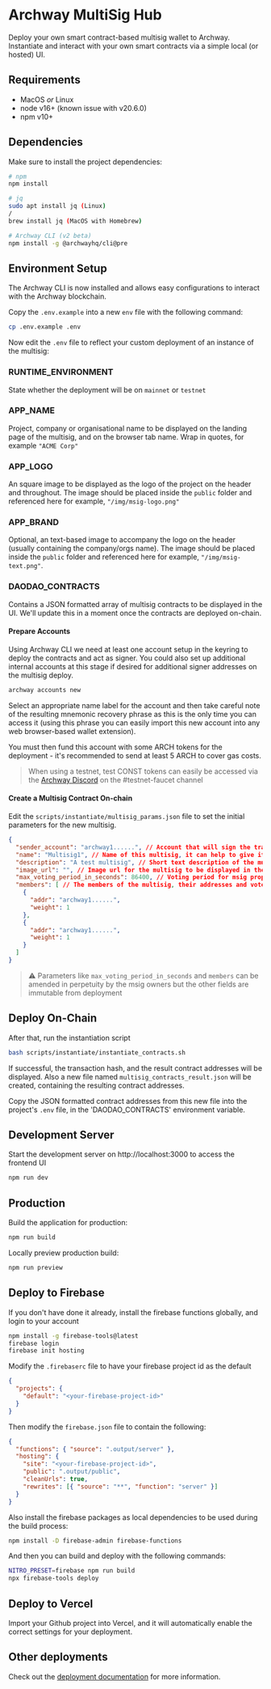 # Archway MultiSig Hub

Deploy your own smart contract-based multisig wallet to Archway. Instantiate and interact with your own smart contracts via a simple local (or hosted) UI.

## Requirements

- MacOS _or_ Linux
- node v16+ (known issue with v20.6.0)
- npm v10+

## Dependencies

Make sure to install the project dependencies:

```bash
# npm
npm install

# jq
sudo apt install jq (Linux)
/
brew install jq (MacOS with Homebrew)

# Archway CLI (v2 beta)
npm install -g @archwayhq/cli@pre
```

## Environment Setup

The Archway CLI is now installed and allows easy configurations to interact with the Archway blockchain.

Copy the `.env.example` into a new `env` file with the following command:

```bash
cp .env.example .env
```

Now edit the `.env` file to reflect your custom deployment of an instance of the multisig:

### RUNTIME_ENVIRONMENT
State whether the deployment will be on `mainnet` or `testnet`

### APP_NAME
Project, company or organisational name to be displayed on the landing page of the multisig, and on the browser tab name. Wrap in quotes, for example `"ACME Corp"`

### APP_LOGO
An square image to be displayed as the logo of the project on the header and throughout. The image should be placed inside the `public` folder and referenced here for example, `"/img/msig-logo.png"`

### APP_BRAND
Optional, an text-based image to accompany the logo on the header (usually containing the company/orgs name). The image should be placed inside the `public` folder and referenced here for example, `"/img/msig-text.png"`.

### DAODAO_CONTRACTS

Contains a JSON formatted array of multisig contracts to be displayed in the UI. We'll update this in a moment once the contracts are deployed on-chain.

#### Prepare Accounts

Using Archway CLI we need at least one account setup in the keyring to deploy the contracts and act as signer. You could also set up additional internal accounts at this stage if desired for additional signer addresses on the multisig deploy.

```bash
archway accounts new
```

Select an appropriate name label for the account and then take careful note of the resulting mnemonic recovery phrase as this is the only time you can access it (using this phrase you can easily import this new account into any web browser-based wallet extension).

You must then fund this account with some ARCH tokens for the deployment - it's recommended to send at least 5 ARCH to cover gas costs.

> When using a testnet, test CONST tokens can easily be accessed via the [Archway Discord](https://discord.gg/archwayhq) on the #testnet-faucet channel

#### Create a Multisig Contract On-chain

Edit the `scripts/instantiate/multisig_params.json` file to set the initial parameters for the new multisig.

  ```json
  {
    "sender_account": "archway1......", // Account that will sign the transaction, it must be an existing funded account in the Archway CLI keystore
    "name": "Multisig1", // Name of this multisig, it can help to give it an appropriate label if you plan to deploy multiple msigs within this project
    "description": "A test multisig", // Short text description of the multisig for reference
    "image_url": "", // Image url for the multisig to be displayed in the UI
    "max_voting_period_in_seconds": 86400, // Voting period for msig proposals, expressed in seconds
    "members": [ // The members of the multisig, their addresses and vote weight. Vote weight must be expressed in integers. Any number of addresses can be added here, but there must be at least 2 to begin with.
      {
        "addr": "archway1......",
        "weight": 1
      },
      {
        "addr": "archway1......",
        "weight": 1
      }
    ]
  }
```

> ⚠️ Parameters like `max_voting_period_in_seconds` and `members` can be amended in perpetuity by the msig owners but the other fields are immutable from deployment

## Deploy On-Chain

After that, run the instantiation script
```bash
bash scripts/instantiate/instantiate_contracts.sh
```

If successful, the transaction hash, and the result contract addresses will be displayed.
Also a new file named `multisig_contracts_result.json` will be created, containing the resulting contract addresses.

Copy the JSON formatted contract addresses from this new file into the project's `.env` file, in the 'DAODAO_CONTRACTS' environment variable.

## Development Server

Start the development server on http://localhost:3000 to access the frontend UI

```bash
npm run dev
```

## Production

Build the application for production:

```bash
npm run build
```

Locally preview production build:

```bash
npm run preview
```

## Deploy to Firebase

If you don't have done it already, install the firebase functions globally, and login to your account

```bash
npm install -g firebase-tools@latest
firebase login
firebase init hosting
```

Modify the `.firebaserc` file to have your firebase project id as the default

```json
{
  "projects": {
    "default": "<your-firebase-project-id>"
  }
}
```


Then modify the `firebase.json` file to contain the following:

```json
{
  "functions": { "source": ".output/server" },
  "hosting": {
    "site": "<your-firebase-project-id>",
    "public": ".output/public",
    "cleanUrls": true,
    "rewrites": [{ "source": "**", "function": "server" }]
  }
}
```

Also install the firebase packages as local dependencies to be used during the build process:

```bash
npm install -D firebase-admin firebase-functions
```

And then you can build and deploy with the following commands:

```bash
NITRO_PRESET=firebase npm run build
npx firebase-tools deploy
```

## Deploy to Vercel

Import your Github project into Vercel, and it will automatically enable the correct settings for your deployment.

## Other deployments

Check out the [deployment documentation](https://nuxt.com/docs/getting-started/deployment) for more information.
